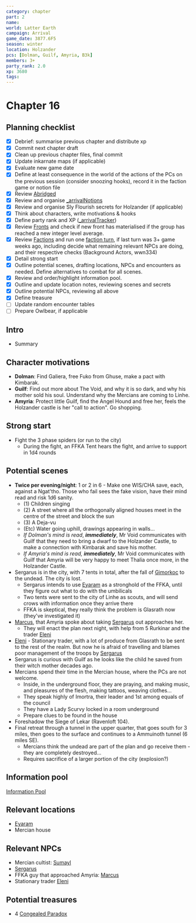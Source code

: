 ```yaml
---
category: chapter
part: 2
name: 
world: Latter Earth
campaign: Arrival
game_date: 3877.6F5
season: winter
location: Holzander
pcs: [Dolman, Guilf, Amyria, B3k]
members: 3+
party_rank: 2.0
xp: 3680
tags: 
---
```


# Chapter 16

## Planning checklist

- [x] Debrief: summarise previous chapter and distribute xp
- [x] Commit next chapter draft
- [x] Clean up previous chapter files, final commit
- [x] Update inkarnate maps (if applicable)
- [x] Evaluate new game date
- [x] Define at least consequence in the world of the actions of the PCs on the previous session (consider snoozing hooks), record it in the faction game or notion file
- [x] Review [Abridged](../context/abridged.md)
- [x] Review and organise [_arrivalNotions](campaign/arrival/_arrivalNotions.md)
- [x] Review and organise Sly Flourish secrets for Holzander (if applicable)
- [x] Think about characters, write motivations & hooks
- [x] Define party rank and XP ([_arrivalTracker](../_arrivalTracker.md))
- [x] Review [Fronts](../factions/_fronts.md) and check if new front has materialised if the group has reached a new integer level average.
- [x] Review [Factions](../factions/_factionGame.md) and run one [faction turn](../../../rules/factionRules.md), if last turn was 3+ game weeks ago, including decide what remaining relevant NPCs are doing, and their respective checks (Background Actors, wwn334)
- [x] Detail strong start
- [x] Outline potential scenes, drafting locations, NPCs and encounters as needed. Define alternatives to combat for all scenes.
- [x] Review and order/highlight information pool.
- [x] Outline and update location notes, reviewing scenes and secrets
- [x] Outline potential NPCs, reviewing all above
- [x] Define treasure
- [ ] Update random encounter tables
- [ ] Prepare Owlbear, if applicable

## Intro

- Summary

## Character motivations

- **Dolman**: Find Galiera, free Fuko from Ghuse, make a pact with Kimbarak.
- **Guilf**: Find out more about The Void, and why it is so dark, and why his mother sold his soul. Understand why the Mercians are coming to Linhe.
- **Amyria**: Protect little Guilf, find the Angel Hound and free her, feels the Holzander castle is her "call to action". Go shopping.

## Strong start

- Fight the 3 phase spiders (or run to the city)
	- During the fight, an FFKA Tent hears the fight, and arrive to support in 1d4 rounds

## Potential scenes

- **Twice per evening/night**: 1 or 2 in 6 - Make one WIS/CHA save, each, against a Ngat'tho. Those who fail sees the fake vision, have their mind read and risk 1d6 sanity.
	- (1) Children singing 
	- (2) A street where all the orthogonally aligned houses meet in the centre of the street and block the sun
	- (3) A Deja-vu
	- (Etc) Water going uphill, drawings appearing in walls...
	- *If Dolman's mind is read*, ***immediately***, Mr Void communicates with Guilf that they need to bring a dwarf to the Holzander Castle, to make a connection with Kimbarak and save his mother.
	- *If Amyria's mind is read, **immediately***, Mr Void communicates with Guilf that Amyria will be very happy to meet Thalia once more, in the Holzander Castle.
- Sergarus is in the city, with 7 tents in total, after the fall of [Gimorkoc](campaign/arrival/locations/gimorkoc.md) to the undead. The city is lost.
	- Sergarus intends to use [Eyaram](campaign/arrival/locations/eyaram.md) as a stronghold of the FFKA, until they figure out what to do with the umbilicals
	- Two tents were sent to the city of Linhe as scouts, and will send crows with information once they arrive there
	- FFKA is skeptical, they really think the problem is Glasrath now (they've investigated it)
- [Marcus](Marcus.md), that Amyria spoke about taking [Sergarus](arrival/npcs/Sergarus.md) out approaches her.
	- They will enact the plan next night, with help from 5 Rurkinar and the trader [Eleni](Eleni.md)
- [Eleni](Eleni.md) - Stationary trader, with a lot of produce from Glasrath to be sent to the rest of the realm. But now he is afraid of travelling and blames poor management of the troops by [Sergarus](arrival/npcs/Sergarus.md)
- Sergarus is curious with Guilf as he looks like the child he saved from their witch mother decades ago.
- Mercians spend their time in the Mercian house, where the PCs are not welcome.
	- Inside, in the underground floor, they are praying, and making music, and pleasures of the flesh, making tattoos, weaving clothes...
	- They speak highly of Imortra, their leader and 1st among equals of the council
	- They have a Lady Scurvy locked in a room underground
	- Prepare clues to be found in the house
- Foreshadow the Siege of Lekar (Ravenloft 104).
- Final retreat through a tunnel in the upper quarter, that goes south for 3 miles, then goes to the surface and continues to a Ammuinoth tunnel (6 miles SE).
	- Mercians think the undead are part of the plan and go receive them - they are completely destroyed...
	- Requires sacrifice of a larger portion of the city (explosion?)

## Information pool

[Information Pool](../_informationPool.md)

## Relevant locations

- [Eyaram](arrival/locations/Eyaram.md)
- Mercian house

## Relevant NPCs

- Mercian cultist: [Sumayl](Sumayl.md)
- [Sergarus](arrival/npcs/Sergarus.md)
- FFKA guy that approached Amyria: [Marcus](Marcus.md)
- Stationary trader [Eleni](Eleni.md)

## Potential treasures

- 4 [Congealed Paradox](arrival/context/artefacts.md#Congealed%20Paradox)

